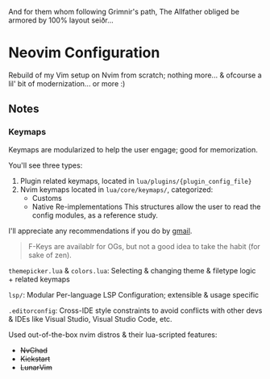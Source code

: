 And for them whom following Grimnir's path, The Allfather
obliged be armored by 100% layout seiðr...

# Neovim Configuration
Rebuild of my Vim setup on Nvim from scratch; nothing more...
& ofcourse a lil' bit of modernization... or more :)

## Notes
### Keymaps
Keymaps are modularized to help the user engage; good for memorization.

You'll see three types:
1. Plugin related keymaps, located in `lua/plugins/{plugin_config_file}`
2. Nvim keymaps located in `lua/core/keymaps/`, categorized:
    - Customs
    - Native Re-implementations
This structures allow the user to read the config modules, as a reference study.

I'll appreciate any recommendations if you do by [gmail](manihabibinava@gmail.com).

> F-Keys are availablr for OGs, but not a good idea to take the habit (for sake of zen).

`themepicker.lua` & `colors.lua`: Selecting & changing theme & filetype logic + related keymaps

`lsp/`: Modular Per-language LSP Configuration; extensible & usage specific

`.editorconfig`: Cross-IDE style constraints to avoid conflicts with other devs & IDEs like Visual Studio, Visual Studio Code, etc.

Used out-of-the-box nvim distros & their lua-scripted features:
  - ~~NvChad~~
  - ~~Kickstart~~
  - ~~LunarVim~~
